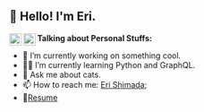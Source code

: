<h2 align="left">👋 Hello! I'm Eri.</h2>
<a href="https://twitter.com/erismd515">
  <img align="left" alt="Eri | Twitter" width="22px" src="https://cdn.jsdelivr.net/npm/simple-icons@v3/icons/twitter.svg" />
</a>
<a href="https://www.linkedin.com/in/erismd/">
  <img align="left" alt="Eri's LinkdeIN" width="22px" src="https://cdn.jsdelivr.net/npm/simple-icons@v3/icons/linkedin.svg" />
</a>

**Talking about Personal Stuffs:**

- 🚀 I’m currently working on something cool.
- 👩‍💻 I’m currently learning Python and GraphQL.
- 💬 Ask me about cats.
- 📫 How to reach me: [Eri Shimada](https://www.linkedin.com/in/erismd/);
- 📝[Resume](https://docs.google.com/document/d/1bxHRCHpXG79VtZcV9PsZ5ALNuC-ogRZ5Z3YKEvEAg5g/edit?usp=sharing)

